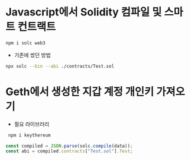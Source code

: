 # Javascript에서 Solidity 컴파일 및 스마트 컨트랙트

```sh
npm i solc web3
```

- 기존에 썼던 방법

```sh
npx solc --bin --abi ./contracts/Test.sol
```

# Geth에서 생성한 지갑 계정 개인키 가져오기

- 필요 라이브러리

```sh
 npm i keythereum
```

```js
const compiled = JSON.parse(solc.compile(data));
const abi = compiled.contracts["Test.sol"].Test;
```
